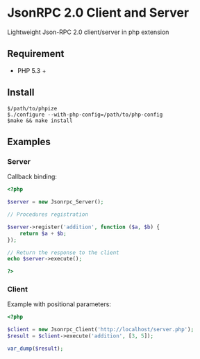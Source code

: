 JsonRPC 2.0 Client and Server
=============================

Lightweight Json-RPC 2.0 client/server in php extension

Requirement
-----------
- PHP 5.3 +

Install
-------
```
$/path/to/phpize
$./configure --with-php-config=/path/to/php-config
$make && make install
```

Examples
--------

### Server
Callback binding:

```php
<?php

$server = new Jsonrpc_Server();

// Procedures registration

$server->register('addition', function ($a, $b) {
    return $a + $b;
});

// Return the response to the client
echo $server->execute();

?>
```

### Client
Example with positional parameters:

```php
<?php

$client = new Jsonrpc_Client('http://localhost/server.php');
$result = $client->execute('addition', [3, 5]);

var_dump($result);
```

